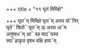 +++
title = "११ घृतं मिमिक्षे"

+++
घृत᳓म् मिमिक्षे घृत᳓म् अस्य यो᳓निर्  
घृते᳓ श्रितो᳓ घृत᳓म् ऊ अस्य धा᳓म  
अनुष्वध᳓म् आ᳓ वह माद᳓यस्व  
स्वा᳓हाकृतं वृषभ वक्षि हव्य᳓म्